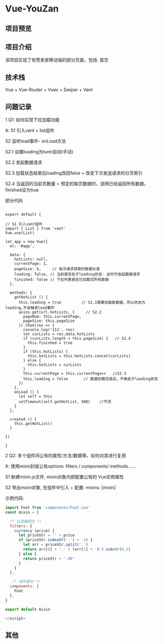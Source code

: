 # Vue-YouZan



## 项目预览


## 项目介绍

该项目实现了有赞卖家移动端的部分页面，包括: 首页


## 技术栈

Vue + Vue-Router + Vuex + Swiper + Vant


## 问题记录

1 Q1: 如何实现下拉加载功能

A:
S1 引入vant + list组件
   
S2 监听load事件- onLoad方法
   
S2.1 设置loading为ture(自动/手动)
   
S2.2 发起数据请求
     
S2.3 加载状态结束后loading改回false + 改变下次发送请求的分页索引
   
S2.4 当返回的当前页数量 < 预定的每页数据时，说明已经返回所有数据，finished设为true

部分代码

```JS

export default {

// S1 引入vant组件
import { List } from 'vant'
Vue.use(List)

let app = new Vue({ 
  el: '#app',

  data: {
    hotLists: null,
    currentPage: 1,
    pageSize: 6,     // 每次请求获取的数据长度
    loading: false, // 当前是否处于loading状态- 此时可发起数据请求
    finished: false // 下拉列表是否已加载完所有数据
  },

  methods: {
    getHotList () {
      this.loading = true         // S2.1需要加载新数据，所以状态为loading,不会触发load事件
      axios.get(url.hotLists, {     // S2.2
        pageNum: this.currentPage,
        pageSize: this.pageSize
      }).then(res => {
        console.log('111', res)
        let curLists = res.data.hotLists
        if (curLists.length < this.pageSize) {   // S2.4
          this.finished = true
        }
        if (this.hotLists) {
          this.hotLists = this.hotLists.concat(curLists)
        } else {
          this.hotLists = curLists
        }
        this.currentPage = this.currentPage++   //S2.3
        this.loading = false       // 数据加载完成后，不再处于loading状态
      })
    },
    onLoad () {
      let self = this
      setTimeout(self.getHotList, 500)    //节流
    }
  },

  created () {
    this.getHotList()
  }

})

}
```

2 Q2: 多个组件间公有的属性/方法/数据等，如何对其进行复用

A: 使用mixin封装公有options: filters / components/ methods......

S1 新建mixin.js文件, mixin对象内部配置公有的 Vue实例属性

S2 导出mixin对象, 在组件中引入 + 配置: mixins: [mixin]

示例代码:

```js
import Foot from 'components/Foot.vue'
const mixin = {

  /* 过滤器部分 */
  filters: {
    currency (price) {
      let priceStr = '' + price
      if (priceStr.indexOf('.') > -1) {
        let arr = priceStr.split('.')
        return arr[0] + '.' + (arr[1] + '0').substr(0,2)
      } else {
        return priceStr + '.00'
      }
    }
  },

   /* 组件部分 */
  components: {
    Foot
  },
}

export default mixin

</script>
```




## 其他
